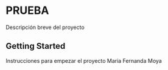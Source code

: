 # PRUEBA 

Descripción breve del proyecto

## Getting Started

Instrucciones para empezar el proyecto
Maria Fernanda Moya